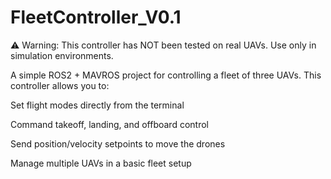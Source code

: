 # FleetController_V0.1
⚠️ Warning: This controller has NOT been tested on real UAVs. Use only in simulation environments.

A simple ROS2 + MAVROS project for controlling a fleet of three UAVs.
This controller allows you to:

Set flight modes directly from the terminal

Command takeoff, landing, and offboard control

Send position/velocity setpoints to move the drones

Manage multiple UAVs in a basic fleet setup
